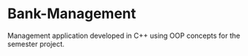 # Bank-Management
Management application developed in C++ using OOP concepts for the semester project.
